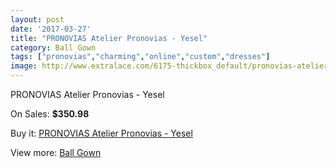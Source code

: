 ```yaml
---
layout: post
date: '2017-03-27'
title: "PRONOVIAS Atelier Pronovias - Yesel"
category: Ball Gown
tags: ["pronovias","charming","online","custom","dresses"]
image: http://www.extralace.com/6175-thickbox_default/pronovias-atelier-pronovias-yesel.jpg
---
```

PRONOVIAS Atelier Pronovias - Yesel

On Sales: **$350.98**
<a href="https://www.extralace.com/ball-gown/2934-pronovias-atelier-pronovias-yesel.html"><amp-img layout="responsive" width="600" height="600" src="//www.extralace.com/6175-thickbox_default/pronovias-atelier-pronovias-yesel.jpg" alt="PRONOVIAS Atelier Pronovias - Yesel 0" /></a>

Buy it: [PRONOVIAS Atelier Pronovias - Yesel](https://www.extralace.com/ball-gown/2934-pronovias-atelier-pronovias-yesel.html "PRONOVIAS Atelier Pronovias - Yesel")

View more: [Ball Gown](https://www.extralace.com/3-ball-gown "Ball Gown")